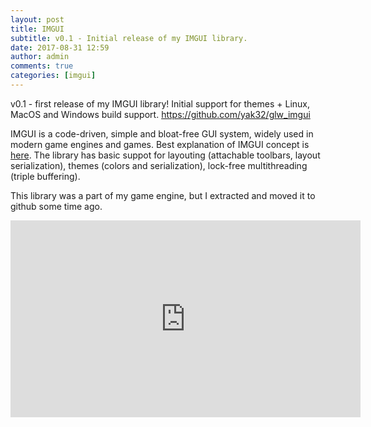 ```yaml
---
layout: post
title: IMGUI
subtitle: v0.1 - Initial release of my IMGUI library.
date: 2017-08-31 12:59
author: admin
comments: true
categories: [imgui]
---
```

v0.1 - first release of my IMGUI library! Initial support for themes + Linux, MacOS and Windows build support.
https://github.com/yak32/glw_imgui

IMGUI is a code-driven, simple and bloat-free GUI system, widely used in modern game engines and games. Best explanation of IMGUI concept is [here](https://www.youtube.com/watch?v=Z1qyvQsjK5Y). The library has basic suppot for layouting (attachable toolbars, layout serialization), themes (colors and serialization), lock-free multithreading (triple buffering).

This library was a part of my game engine, but I extracted and moved it to github some time ago.
<div class="videoWrapper"><iframe width="560" height="315" src="https://www.youtube.com/embed/dsCfWE7WE1c" frameborder="0" allowfullscreen></iframe></div>






